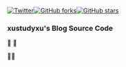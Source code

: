 [![Twitter](https://img.shields.io/twitter/url?style=social)](https://twitter.com/intent/tweet?text=Wow:&url=https%3A%2F%2Fgithub.com%2Fxustudyxu%2FVuepressBlog)[![GitHub forks](https://img.shields.io/github/forks/xustudyxu/VuepressBlog?style=social)](https://github.com/xustudyxu/VuepressBlog/network)[![GitHub stars](https://img.shields.io/github/stars/xustudyxu/VuepressBlog)](https://github.com/xustudyxu/VuepressBlog/stargazers)

### xustudyxu's Blog Source Code 

:yellow_heart: :blue_heart:

:white_flower::hugs:

